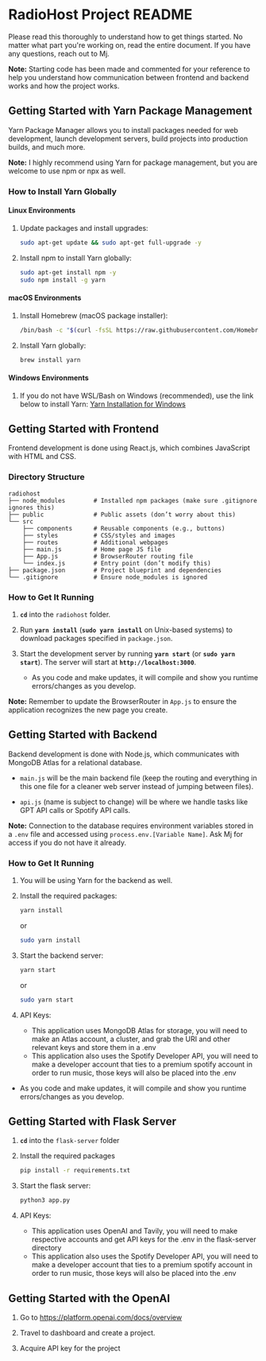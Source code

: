 # RadioHost Project README

Please read this thoroughly to understand how to get things started. No matter what part you're working on, read the entire document. If you have any questions, reach out to Mj.

**Note:** Starting code has been made and commented for your reference to help you understand how communication between frontend and backend works and how the project works.

## Getting Started with Yarn Package Management

Yarn Package Manager allows you to install packages needed for web development, launch development servers, build projects into production builds, and much more.

**Note:** I highly recommend using Yarn for package management, but you are welcome to use npm or npx as well.

### How to Install Yarn Globally

#### Linux Environments

1. Update packages and install upgrades:
    ```bash
    sudo apt-get update && sudo apt-get full-upgrade -y
    ```
2. Install npm to install Yarn globally:
    ```bash
    sudo apt-get install npm -y
    sudo npm install -g yarn
    ```

#### macOS Environments

1. Install Homebrew (macOS package installer):
    ```bash
    /bin/bash -c "$(curl -fsSL https://raw.githubusercontent.com/Homebrew/install/HEAD/install.sh)"
    ```

2. Install Yarn globally:
    ```bash
    brew install yarn
    ```

#### Windows Environments

1. If you do not have WSL/Bash on Windows (recommended), use the link below to install Yarn:
    [Yarn Installation for Windows](https://classic.yarnpkg.com/lang/en/docs/install/#windows-stable)

## Getting Started with Frontend

Frontend development is done using React.js, which combines JavaScript with HTML and CSS.

### Directory Structure
```
radiohost
├── node_modules        # Installed npm packages (make sure .gitignore ignores this)
├── public              # Public assets (don’t worry about this)
└── src
    ├── components      # Reusable components (e.g., buttons)
    ├── styles          # CSS/styles and images
    ├── routes          # Additional webpages
    ├── main.js         # Home page JS file
    ├── App.js          # BrowserRouter routing file
    └── index.js        # Entry point (don’t modify this)
├── package.json        # Project blueprint and dependencies
└── .gitignore          # Ensure node_modules is ignored
```

### How to Get It Running

1. **`cd`** into the `radiohost` folder.

2. Run **`yarn install`** (**`sudo yarn install`** on Unix-based systems) to download packages specified in `package.json`.

3. Start the development server by running **`yarn start`** (or **`sudo yarn start`**). The server will start at **`http://localhost:3000`**.

    - As you code and make updates, it will compile and show you runtime errors/changes as you develop.

**Note:** Remember to update the BrowserRouter in `App.js` to ensure the application recognizes the new page you create.

## Getting Started with Backend

Backend development is done with Node.js, which communicates with MongoDB Atlas for a relational database.

- `main.js` will be the main backend file (keep the routing and everything in this one file for a cleaner web server instead of jumping between files).

- `api.js` (name is subject to change) will be where we handle tasks like GPT API calls or Spotify API calls.

**Note:** Connection to the database requires environment variables stored in a `.env` file and accessed using `process.env.[Variable Name]`. Ask Mj for access if you do not have it already.

### How to Get It Running

1. You will be using Yarn for the backend as well.

2. Install the required packages:
    ```bash
    yarn install
    ```
    or
    ```bash
    sudo yarn install
    ```

3. Start the backend server:
    ```bash
    yarn start
    ```
    or
    ```bash
    sudo yarn start
    ```
4. API Keys:
   - This application uses MongoDB Atlas for storage, you will need to make an Atlas account, a cluster, and grab the URI and other relevant keys and store them in a .env
   - This application also uses the Spotify Developer API, you will need to make a developer account that ties to a premium spotify account in order to run music, those keys will also be placed into the .env
- As you code and make updates, it will compile and show you runtime errors/changes as you develop.
  
## Getting Started with Flask Server

1. **`cd`** into the `flask-server` folder
   
2. Install the required packages

    ```bash
    pip install -r requirements.txt
     ```
   

3. Start the flask server:
    ```bash
    python3 app.py
     ```
4. API Keys:
   - This application uses OpenAI and Tavily, you will need to make respective accounts and get API keys for the .env in the flask-server directory
   - This application also uses the Spotify Developer API, you will need to make a developer account that ties to a premium spotify account in order to run music, those keys will also be placed into the .env

## Getting Started with the OpenAI

1. Go to https://platform.openai.com/docs/overview

2. Travel to dashboard and create a project.

3. Acquire API key for the project
